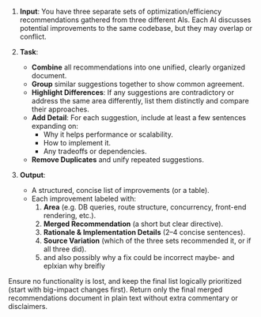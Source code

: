 1. **Input**: You have three separate sets of optimization/efficiency recommendations gathered from three different AIs. Each AI discusses potential improvements to the same codebase, but they may overlap or conflict.  

2. **Task**:
   - **Combine** all recommendations into one unified, clearly organized document.  
   - **Group** similar suggestions together to show common agreement.  
   - **Highlight Differences**: If any suggestions are contradictory or address the same area differently, list them distinctly and compare their approaches.  
   - **Add Detail**: For each suggestion, include at least a few sentences expanding on:
     - Why it helps performance or scalability.  
     - How to implement it.  
     - Any tradeoffs or dependencies.  
   - **Remove Duplicates** and unify repeated suggestions.  

3. **Output**:
   - A structured, concise list of improvements (or a table).  
   - Each improvement labeled with:
     1) **Area** (e.g. DB queries, route structure, concurrency, front-end rendering, etc.).  
     2) **Merged Recommendation** (a short but clear directive).  
     3) **Rationale & Implementation Details** (2–4 concise sentences).  
     4) **Source Variation** (which of the three sets recommended it, or if all three did).
     5) and also possibly why a fix could be incorrect maybe- and eplxian why breifly  

Ensure no functionality is lost, and keep the final list logically prioritized (start with big-impact changes first). Return only the final merged recommendations document in plain text without extra commentary or disclaimers.
